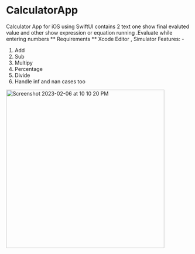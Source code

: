 # CalculatorApp
Calculator App for iOS using SwiftUI contains 2 text one show final evaluted value and other show expression or equation running .Evaluate while entering numbers
** Requirements ** Xcode Editor , Simulator 
Features: - 
   1. Add
   2. Sub
   3. Multipy
   4. Percentage
   5. Divide
   6. Handle inf and nan cases too
  <img width="432" alt="Screenshot 2023-02-06 at 10 10 20 PM" src="https://user-images.githubusercontent.com/37215333/217031134-af1fbdfb-e5fa-43ae-b3a9-43fc42c68681.png">

  
